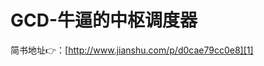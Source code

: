# GCD-牛逼的中枢调度器

简书地址👉：[http://www.jianshu.com/p/d0cae79cc0e8][1]

[1]:	http://www.jianshu.com/p/d0cae79cc0e8